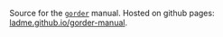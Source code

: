 Source for the [`gorder`](https://github.com/Ladme/gorder) manual. Hosted on github pages: [ladme.github.io/gorder-manual](https://ladme.github.io/gorder-manual/).
